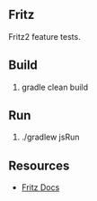 Fritz
-----
Fritz2 feature tests.

Build
-----
1. gradle clean build

Run
---
1. ./gradlew jsRun

Resources
---------
* [Fritz Docs](https://www.fritz2.dev/docs/)